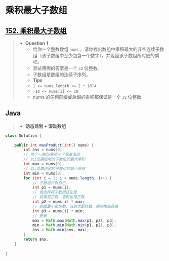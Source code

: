 # 乘积最大子数组

## [152. 乘积最大子数组](https://leetcode.cn/problems/maximum-product-subarray/)

> - **Question 1**
>   - 给你一个整数数组 `nums` ，请你找出数组中乘积最大的非空连续子数组（该子数组中至少包含一个数字），并返回该子数组所对应的乘积。
>   - 测试用例的答案是一个 `32` 位整数。
>   - 子数组是数组的连续子序列。
>   - **Tips**
>   - `1 <= nums.length <= 2 * 10^4`
>   - `-10 <= nums[i] <= 10`
>   - nums 的任何前缀或后缀的乘积都保证是一个 `32` 位整数

## Java

> - **动态规划 + 滚动数组**

```java
class Solution {
    
    public int maxProduct(int[] nums) {
        int ans = nums[0];
        // 两个一维dp表用一个变量滚动
        // 以i位置结尾的子数组的最大乘积
        int max = nums[0];
        // 以i位置结尾的子数组的最小乘积
        int min = nums[0];
        for (int i = 1; i < nums.length; i++) {
            // 子数组只有自己
            int p1 = nums[i];
            // 我选择将子数组往左推
            // 前面是正数，当前也是正数
            int p2 = nums[i] * max;
            // 前面最小是负数，当前也是负数，乘完推高答案
            int p3 = nums[i] * min;
            // 更新
            max = Math.max(Math.max(p1, p2), p3);
            min = Math.min(Math.min(p1, p2), p3);
            ans = Math.min(ans, max);
        }
        return ans;
    }
    
}
```
